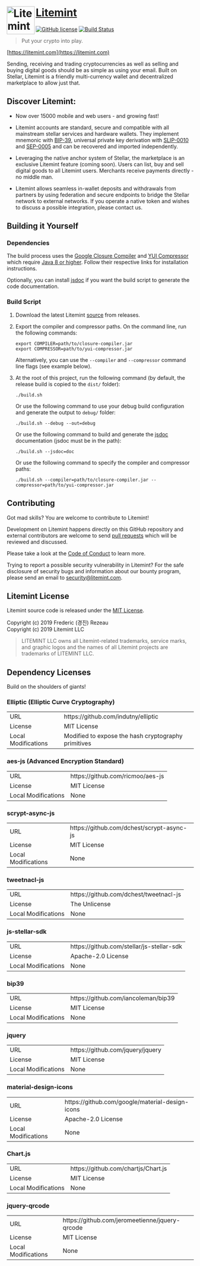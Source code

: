 <h1 align="left"><a href="https://litemint.com" target="_blank" rel="noopener noreferrer"><img align=left width="75" src="https://litemint.com/300x300.png" alt="Litemint logo">Litemint</a></h1>

[![GitHub license](https://img.shields.io/badge/License-MIT-blue.svg)](https://github.com/litemint/litemint/blob/master/LICENSE) [![Build Status](https://travis-ci.org/litemint/litemint.svg?branch=master)](https://travis-ci.org/litemint/litemint)

> Put your crypto into play.

[https://litemint.com](https://litemint.com)

Sending, receiving and trading cryptocurrencies as well as selling and buying digital goods should be as simple as using your email. Built on Stellar, Litemint is a friendly multi-currency wallet and decentralized marketplace to allow just that.

## Discover Litemint:

- Now over 15000 mobile and web users - and growing fast!

- Litemint accounts are standard, secure and compatible with all mainstream stellar services and hardware wallets. They implement mnemonic with [BIP-39](https://github.com/bitcoin/bips/blob/master/bip-0039.mediawiki), universal private key derivation with [SLIP-0010](https://github.com/satoshilabs/slips/blob/master/slip-0010.md) and [SEP-0005](https://github.com/stellar/stellar-protocol/blob/master/ecosystem/sep-0005.md) and can be recovered and imported independently.

- Leveraging the native anchor system of Stellar, the marketplace is an exclusive Litemint feature (coming soon). Users can list, buy and sell digital goods to all Litemint users. Merchants receive payments directly - no middle man.

- Litemint allows seamless in-wallet deposits and withdrawals from partners by using federation and secure endpoints to bridge the Stellar network to external networks. If you operate a native token and wishes to discuss a possible integration, please contact us.

## Building it Yourself

### Dependencies

The build process uses the [Google Closure Compiler](https://github.com/google/closure-compiler) and [YUI Compressor](https://github.com/yui/yuicompressor) which require [Java 8 or higher](https://www.java.com/). Follow their respective links for installation instructions.

Optionally, you can install [jsdoc](https://github.com/jsdoc3/jsdoc) if you want the build script to generate the code documentation.

### Build Script

1. Download the latest Litemint [source](https://github.com/litemint/litemint/releases) from releases.

2. Export the compiler and compressor paths. On the command line, run the following commands:
   ```shell
   export COMPILER=path/to/closure-compiler.jar
   export COMPRESSOR=path/to/yui-compressor.jar
   ```
   Alternatively, you can use the `--compiler` and `--compressor` command line flags (see example below).

3. At the root of this project, run the following command (by default, the release build is copied to the `dist/` folder):
   ```shell
   ./build.sh
   ```
   Or use the following command to use your debug build configuration and generate the output to `debug/` folder:
   ```shell
   ./build.sh --debug --out=debug
   ```
   Or use the following command to build and generate the [jsdoc](https://github.com/jsdoc3/jsdoc) documentation (jsdoc must be in the path):
   ```shell
   ./build.sh --jsdoc=doc
   ```
   Or use the following command to specify the compiler and compressor paths:
   ```shell
   ./build.sh --compiler=path/to/closure-compiler.jar --compressor=path/to/yui-compressor.jar
   ```
   
## Contributing

Got mad skills? You are welcome to contribute to Litemint!

Development on Litemint happens directly on this GitHub repository and external contributors are welcome to send [pull requests](https://help.github.com/articles/about-pull-requests) which will be reviewed and discussed.

Please take a look at the [Code of Conduct](https://github.com/litemint/litemint/blob/master/CONTRIB.md) to learn more.

Trying to report a possible security vulnerability in Litemint? For the safe disclosure of security bugs and information about our bounty program, please send an email to [security@litemint.com](mailto:security@litemint.com).

## Litemint License

Litemint source code is released under the [MIT License](https://github.com/litemint/litemint/blob/master/LICENSE).

Copyright (c) 2019 Frederic (경진) Rezeau<br />
Copyright (c) 2019 Litemint LLC

> LITEMINT LLC owns all Litemint-related trademarks, service marks, and graphic logos and the names of all Litemint projects are trademarks of LITEMINT LLC.

## Dependency Licenses

Build on the shoulders of giants!

### Elliptic (Elliptic Curve Cryptography)

<table>
  <tr>
    <td>URL</td>
    <td>https://github.com/indutny/elliptic</td>
  </tr>
  <tr>
    <td>License</td>
    <td>MIT License</td>
  </tr>
  <tr>
    <td>Local Modifications</td>
    <td>Modified to expose the hash cryptography primitives</td>
  </tr>
</table>

### aes-js (Advanced Encryption Standard)

<table>
  <tr>
    <td>URL</td>
    <td>https://github.com/ricmoo/aes-js</td>
  </tr>
  <tr>
    <td>License</td>
    <td>MIT License</td>
  </tr>
  <tr>
    <td>Local Modifications</td>
    <td>None</td>
  </tr>
</table>

### scrypt-async-js

<table>
  <tr>
    <td>URL</td>
    <td>https://github.com/dchest/scrypt-async-js</td>
  </tr>
  <tr>
    <td>License</td>
    <td>MIT License</td>
  </tr>
  <tr>
    <td>Local Modifications</td>
    <td>None</td>
  </tr>
</table>

### tweetnacl-js

<table>
  <tr>
    <td>URL</td>
    <td>https://github.com/dchest/tweetnacl-js</td>
  </tr>
  <tr>
    <td>License</td>
    <td>The Unlicense</td>
  </tr>
  <tr>
    <td>Local Modifications</td>
    <td>None</td>
  </tr>
</table>

### js-stellar-sdk

<table>
  <tr>
    <td>URL</td>
    <td>https://github.com/stellar/js-stellar-sdk</td>
  </tr>
  <tr>
    <td>License</td>
    <td>Apache-2.0 License</td>
  </tr>
  <tr>
    <td>Local Modifications</td>
    <td>None</td>
  </tr>
</table>

### bip39

<table>
  <tr>
    <td>URL</td>
    <td>https://github.com/iancoleman/bip39</td>
  </tr>
  <tr>
    <td>License</td>
    <td>MIT License</td>
  </tr>
  <tr>
    <td>Local Modifications</td>
    <td>None</td>
  </tr>
</table>

### jquery

<table>
  <tr>
    <td>URL</td>
    <td>https://github.com/jquery/jquery</td>
  </tr>
  <tr>
    <td>License</td>
    <td>MIT License</td>
  </tr>
  <tr>
    <td>Local Modifications</td>
    <td>None</td>
  </tr>
</table>

### material-design-icons

<table>
  <tr>
    <td>URL</td>
    <td>https://github.com/google/material-design-icons</td>
  </tr>
  <tr>
    <td>License</td>
    <td>Apache-2.0 License</td>
  </tr>
  <tr>
    <td>Local Modifications</td>
    <td>None</td>
  </tr>
</table>

### Chart.js

<table>
  <tr>
    <td>URL</td>
    <td>https://github.com/chartjs/Chart.js</td>
  </tr>
  <tr>
    <td>License</td>
    <td>MIT License</td>
  </tr>
  <tr>
    <td>Local Modifications</td>
    <td>None</td>
  </tr>
</table>

### jquery-qrcode

<table>
  <tr>
    <td>URL</td>
    <td>https://github.com/jeromeetienne/jquery-qrcode</td>
  </tr>
  <tr>
    <td>License</td>
    <td>MIT License</td>
  </tr>
  <tr>
    <td>Local Modifications</td>
    <td>None</td>
  </tr>
</table>
